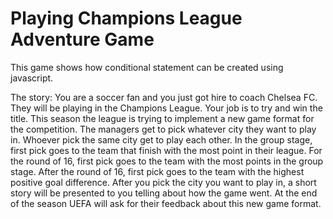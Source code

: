 # Playing Champions League Adventure Game 

This game shows how conditional statement can be created using javascript. 

The story:
You are a soccer fan and you just got hire to coach Chelsea FC. 
They will be playing in the Champions League. Your job is to try and win the title. 
This season the league is trying to implement a new game format for the competition. 
The managers get to pick whatever city they want to play in. Whoever pick the same city get to play each other. In the group stage, first pick goes to the team that finish with the most point in their league. For the round of 16, first pick goes to the team with the most points in the group stage. After the round of 16, first pick goes to the team with the highest positive goal difference.
After you pick the city you want to play in, a short story will be presented to you telling about how the game went. 
At the end of the season UEFA will ask for their feedback about this new game format. 